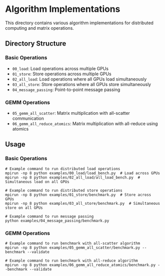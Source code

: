 # Algorithm Implementations

This directory contains various algorithm implementations for distributed computing and matrix operations.

## Directory Structure

### Basic Operations
- `00_load`: Load operations across multiple GPUs
- `01_store`: Store operations across multiple GPUs
- `02_all_load`: Load operations where all GPUs load simultaneously
- `03_all_store`: Store operations where all GPUs store simultaneously
- `04_message_passing`: Point-to-point message passing

### GEMM Operations
- `05_gemm_all_scatter`: Matrix multiplication with all-scatter communication
- `06_gemm_all_reduce_atomics`: Matrix multiplication with all-reduce using atomics

## Usage

### Basic Operations
```terminal
# Example command to run distributed load operations
mpirun -np 8 python examples/00_load/load_bench.py  # Load across GPUs
mpirun -np 8 python examples/02_all_load/all_load_bench.py  # Simultaneous load on all GPUs

# Example command to run distributed store operations
mpirun -np 8 python examples/01_store/benchmark.py  # Store across GPUs
mpirun -np 8 python examples/03_all_store/benchmark.py  # Simultaneous store on all GPUs

# Example command to run message passing
python examples/04_message_passing/benchmark.py
```

### GEMM Operations
```terminal
# Example command to run benchmark with all-scatter algorithm
mpirun -np 8 python examples/05_gemm_all_scatter/benchmark.py --benchmark --validate

# Example command to run benchmark with all-reduce algorithm
mpirun -np 8 python examples/06_gemm_all_reduce_atomics/benchmark.py --benchmark --validate
```
